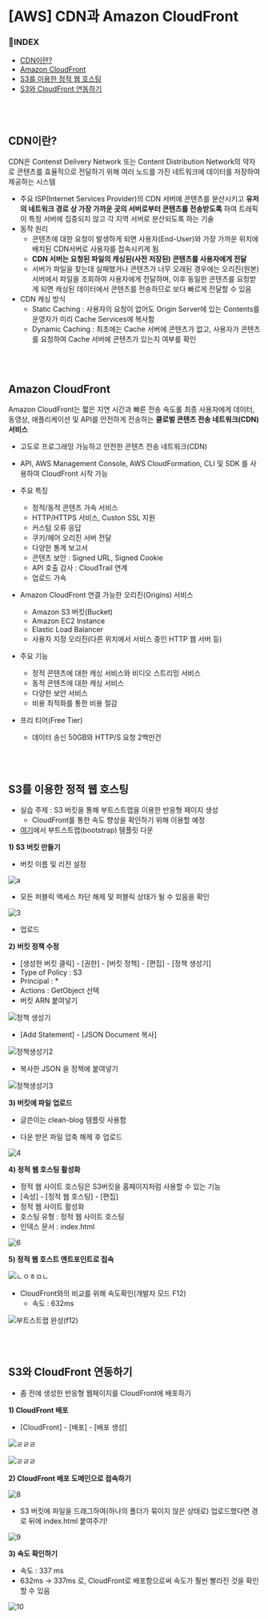 <h1> [AWS] CDN과 Amazon CloudFront</h1>



<h3>📌INDEX</h3> 

- [CDN이란?](#cdn이란)
- [Amazon CloudFront](amazon-cloudfront)
- [S3를 이용한 정적 웹 호스팅](#s3를-이용한-정적-웹-호스팅)
- [S3와 CloudFront 연동하기](#s3와-cloudfront-연동하기)

<br>

<br>

<h2>CDN이란?</h2>

CDN은 Contenst Delivery Network 또는 Content Distribution Network의 약자로  콘텐츠를 효율적으로 전달하기 위해 여러 노드를 가진 네트워크에 데이터를 저장하여 제공하는 시스템

- 주요 ISP(Internet Services Provider)의 CDN 서버에 콘텐츠를 분산시키고 **유저의 네트워크 경로 상 가장 가까운 곳의 서버로부터 콘텐츠를 전송받도록** 하여 트래픽이 특정 서버에 집중되지 않고 각 지역 서버로 분산되도록 하는 기술
- 동작 원리
  - 콘텐츠에 대한 요청이 발생하게 되면 사용자(End-User)와 가장 가까운 위치에 배치된 CDN서버로 사용자를 접속시키게 됨
  - **CDN 서버는 요청된 파일의 캐싱된(사전 저장된) 콘텐츠를 사용자에게 전달**
  - 서버가 파일을 찾는데 실패했거나 콘텐츠가 너무 오래된 경우에는 오리진(원본) 서버에서 파일을 조회하여 사용자에게 전달하며, 이후 동일한 콘텐츠를 요청받게 되면 캐싱된 데이터에서 콘텐츠를 전송하므로 보다 빠르게 전달할 수 있음
- CDN 캐싱 방식
  - Static Caching : 사용자의 요청이 없어도 Origin Server에 있는 Contents를 운영자가 미리 Cache Services에 복사함
  - Dynamic Caching : 최초에는 Cache 서버에 콘텐츠가 없고, 사용자가 콘텐츠를 요청하여 Cache 서버에 콘텐츠가 있는지 여부를 확인

<br>

<br>

<h2>Amazon CloudFront</h2>

Amazon CloudFront는 짧은 지연 시간과 빠른 전송 속도롤 최종 사용자에게 데이터, 동영상, 애플리케이션 및 API를 안전하게 전송하는 **클로벌 콘텐츠 전송 네트워크(CDN) 서비스**

- 고도로 프로그래밍 가능하고 안전한 콘텐츠 전송 네트워크(CDN)

- API, AWS Management Console, AWS CloudFormation, CLI 및 SDK 를 사용하여 CloudFront 시작 가능
- 주요 특징
  - 정적/동적 콘텐츠 가속 서비스
  - HTTP/HTTPS 서비스, Custon SSL 지원
  - 커스텀 오류 응답
  - 쿠키/헤어 오리진 서버 전달
  - 다양한 통계 보고서
  - 콘텐츠 보안 : Signed URL, Signed Cookie
  - API 호출 감사 : CloudTrail 연계
  - 업로드 가속
- Amazon CloudFront 연결 가능한 오리진(Origins) 서비스
  - Amazon S3 버킷(Bucket)
  - Amazon EC2 Instance
  - Elastic Load Balancer
  - 사용자 지정 오리진(다른 위치에서 서비스 중인 HTTP 웹 서버 등)
- 주요 기능 
  - 정적 콘텐츠에 대한 캐싱 서비스와 비디오 스트리밍 서비스
  - 동적 콘텐츠에 대한 캐싱 서비스
  - 다양한 보안 서비스
  - 비용 최적화를 통한 비용 절감
- 프리 티어(Free Tier)
  - 데이터 송신 50GB와 HTTP/S 요청 2백만건

<br>

<br>

<h2>S3를 이용한 정적 웹 호스팅</h2>

- 실습 주제 : S3 버킷을 통해 부트스트랩을 이용한 반응형 페이지 생성 
  - CloudFront를 통한 속도 향상을 확인하기 위해 이용할 예정
- [여기](https://startbootstrap.com/)에서 부트스트랩(bootstrap) 템플릿 다운



**1) S3 버킷 만들기**

- 버킷 이름 및 리전 설정

![a](https://user-images.githubusercontent.com/64996121/161940916-cd144609-b685-47d0-b7f6-25baa59ccbc5.png)



- 모든 퍼블릭 액세스 차단 해제 및 퍼블릭 상태가 될 수 있음을 확인 

![3](https://user-images.githubusercontent.com/64996121/161940990-ee6b3010-1d54-4143-add0-7867e46c83c2.png)

- 업로드



**2) 버킷 정책 수정**

- [생성한 버킷 클릭] - [권한] - [버킷 정책] - [편집] - [정책 생성기]
-  Type of Policy : S3 
- Principal : *
- Actions : GetObject 선택
- 버킷 ARN 붙여넣기

![정책 생성기](https://user-images.githubusercontent.com/64996121/161941096-5d3ea721-8197-4ed0-b97c-fa2791d9bc47.png)

- [Add Statement] - [JSON Document 복사]

![정책생성기2](https://user-images.githubusercontent.com/64996121/161941110-3e73bb50-5961-42a4-82a1-9732245a533e.png)

- 복사한 JSON 을 정책에 붙여넣기

![정책생성기3](https://user-images.githubusercontent.com/64996121/161941126-35aee301-b3f4-49d5-b007-a9c12dfdfded.png)


**3) 버킷에 파일 업로드**

- 글쓴이는 clean-blog 템플릿 사용함

- 다운 받은 파일 압축 해제 후 업로드

![4](https://user-images.githubusercontent.com/64996121/161941163-2cc393f9-8a21-4690-b71b-d1ace00b8d2f.png)



**4) 정적 웹 호스팅 활성화**

- 정적 웹 사이트 호스팅은 S3버킷을 홈페이지처럼 사용할 수 있는 기능
- [속성] - [정적 웹 호스팅] - [편집]
- 정적 웹 사이트 활성화
- 호스팅 유형 : 정적 웹 사이트 호스팅
- 인덱스 문서 : index.html

![6](https://user-images.githubusercontent.com/64996121/161941197-03385974-a1a2-4315-b7b7-ca8ff53c00b4.png)



**5) 정적 웹 호스트 엔트포인트로 접속**

![ㄴㅇㅎㅁㄴ](https://user-images.githubusercontent.com/64996121/161941294-201d42fc-d229-45d6-b8df-29e1c86b79e2.png)

- CloudFront와의 비교를 위해 속도확인(개발자 모드 F12)
  - 속도 : 632ms

![부트스트랩 완성(f12)](https://user-images.githubusercontent.com/64996121/161941390-3af35350-ad9a-45e9-b2f6-dfc75488cc33.png)

<br>

<br>

<h2>S3와 CloudFront 연동하기</h2>

- 좀 전에 생성한 반응형 웹페이지를 CloudFront에 배포하기



**1) CloudFront 배포**

- [CloudFront] - [배포] - [배포 생성]

![ㄹㄹㄹ](https://user-images.githubusercontent.com/64996121/161941425-c2143fcf-ebd2-4516-a26a-2eaad25e525f.png)

![ㄹㄹㄹ](https://user-images.githubusercontent.com/64996121/161941482-292670b3-d267-4213-aa01-e8aa3863e82a.png)



**2) CloudFront 배포 도메인으로 접속하기**

![8](https://user-images.githubusercontent.com/64996121/161941593-635af020-7b56-4241-b8d4-bb187bb56ac1.png)

- S3 버킷에 파일을 드래그하여(하나의 폴더가 묶이지 않은 상태로) 업로드했다면 경로 뒤에 index.html 붙여주기!

![9](https://user-images.githubusercontent.com/64996121/161941555-8d73ec53-6780-4d5e-90ba-33289327401e.png)



**3) 속도 확인하기**

- 속도 : 337 ms
- 632ms -> 337ms 로, CloudFront로 배포함으로써 속도가 훨씬 빨라진 것을 확인할 수 있음

![10](https://user-images.githubusercontent.com/64996121/161941704-afb2ea26-29f4-405f-80da-ffb082f918a8.png)


